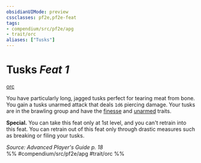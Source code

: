 ```yaml
---
obsidianUIMode: preview
cssclasses: pf2e,pf2e-feat
tags:
- compendium/src/pf2e/apg
- trait/orc
aliases: ["Tusks"]
---
```

# Tusks  *Feat 1*  
[orc](rules/traits/orc.md "Orc Ancestry & Heritage Trait")  


You have particularly long, jagged tusks perfect for tearing meat from bone. You gain a tusks unarmed attack that deals `1d6` piercing damage. Your tusks are in the brawling group and have the [finesse](rules/traits/finesse.md "Finesse Weapon Trait") and [unarmed](rules/traits/unarmed.md "Unarmed Weapon Trait") traits.

**Special.** You can take this feat only at 1st level, and you can't retrain into this feat. You can retrain out of this feat only through drastic measures such as breaking or filing your tusks.

*Source: Advanced Player's Guide p. 18*  
%% #compendium/src/pf2e/apg #trait/orc %%